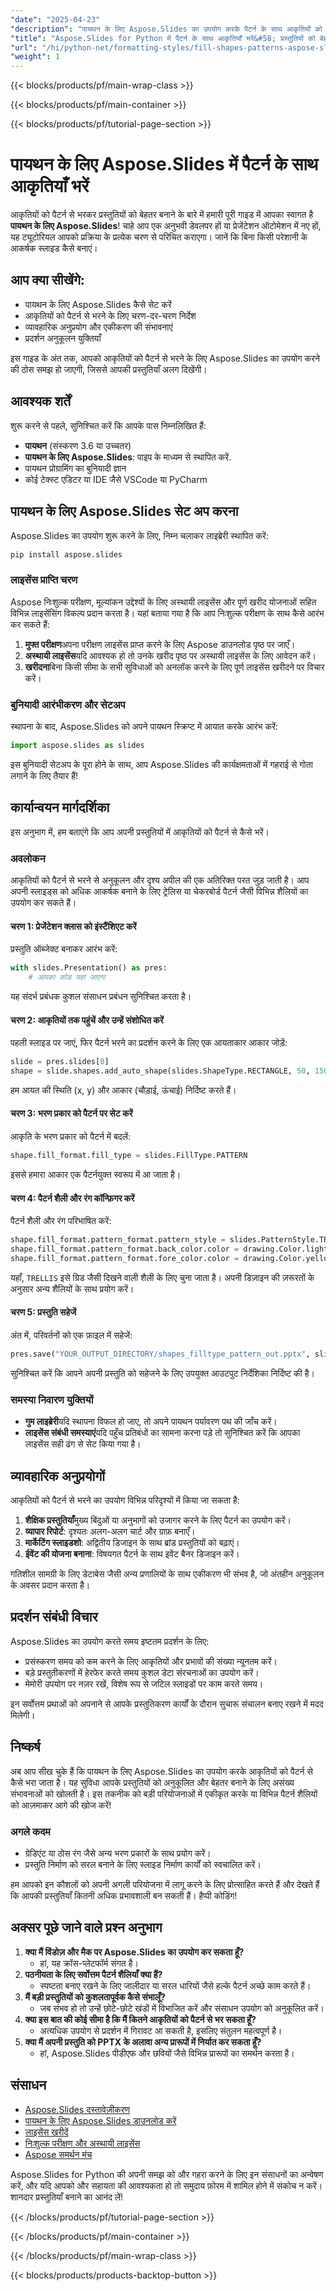 ```yaml
---
"date": "2025-04-23"
"description": "पायथन के लिए Aspose.Slides का उपयोग करके पैटर्न के साथ आकृतियों को भरना सीखें। यह व्यापक गाइड सेटअप, कार्यान्वयन और व्यावहारिक अनुप्रयोगों को कवर करता है।"
"title": "Aspose.Slides for Python में पैटर्न के साथ आकृतियाँ भरें&#58; प्रस्तुतियों को बेहतर बनाने के लिए एक संपूर्ण मार्गदर्शिका"
"url": "/hi/python-net/formatting-styles/fill-shapes-patterns-aspose-slides-python/"
"weight": 1
---
```


{{< blocks/products/pf/main-wrap-class >}}

{{< blocks/products/pf/main-container >}}

{{< blocks/products/pf/tutorial-page-section >}}
# पायथन के लिए Aspose.Slides में पैटर्न के साथ आकृतियाँ भरें

आकृतियों को पैटर्न से भरकर प्रस्तुतियों को बेहतर बनाने के बारे में हमारी पूरी गाइड में आपका स्वागत है **पायथन के लिए Aspose.Slides**! चाहे आप एक अनुभवी डेवलपर हों या प्रेजेंटेशन ऑटोमेशन में नए हों, यह ट्यूटोरियल आपको प्रक्रिया के प्रत्येक चरण से परिचित कराएगा। जानें कि बिना किसी परेशानी के आकर्षक स्लाइड कैसे बनाएं।

## आप क्या सीखेंगे:
- पायथन के लिए Aspose.Slides कैसे सेट करें
- आकृतियों को पैटर्न से भरने के लिए चरण-दर-चरण निर्देश
- व्यावहारिक अनुप्रयोग और एकीकरण की संभावनाएं
- प्रदर्शन अनुकूलन युक्तियाँ

इस गाइड के अंत तक, आपको आकृतियों को पैटर्न से भरने के लिए Aspose.Slides का उपयोग करने की ठोस समझ हो जाएगी, जिससे आपकी प्रस्तुतियाँ अलग दिखेंगी।

## आवश्यक शर्तें
शुरू करने से पहले, सुनिश्चित करें कि आपके पास निम्नलिखित हैं:
- **पायथन** (संस्करण 3.6 या उच्चतर)
- **पायथन के लिए Aspose.Slides**: पाइप के माध्यम से स्थापित करें.
- पायथन प्रोग्रामिंग का बुनियादी ज्ञान
- कोई टेक्स्ट एडिटर या IDE जैसे VSCode या PyCharm

## पायथन के लिए Aspose.Slides सेट अप करना
Aspose.Slides का उपयोग शुरू करने के लिए, निम्न चलाकर लाइब्रेरी स्थापित करें:

```bash
pip install aspose.slides
```

### लाइसेंस प्राप्ति चरण
Aspose निःशुल्क परीक्षण, मूल्यांकन उद्देश्यों के लिए अस्थायी लाइसेंस और पूर्ण खरीद योजनाओं सहित विभिन्न लाइसेंसिंग विकल्प प्रदान करता है। यहां बताया गया है कि आप निःशुल्क परीक्षण के साथ कैसे आरंभ कर सकते हैं:
1. **मुफ्त परीक्षण**अपना परीक्षण लाइसेंस प्राप्त करने के लिए Aspose डाउनलोड पृष्ठ पर जाएँ।
2. **अस्थायी लाइसेंस**यदि आवश्यक हो तो उनके खरीद पृष्ठ पर अस्थायी लाइसेंस के लिए आवेदन करें।
3. **खरीदना**बिना किसी सीमा के सभी सुविधाओं को अनलॉक करने के लिए पूर्ण लाइसेंस खरीदने पर विचार करें।

### बुनियादी आरंभीकरण और सेटअप
स्थापना के बाद, Aspose.Slides को अपने पायथन स्क्रिप्ट में आयात करके आरंभ करें:

```python
import aspose.slides as slides
```
इस बुनियादी सेटअप के पूरा होने के साथ, आप Aspose.Slides की कार्यक्षमताओं में गहराई से गोता लगाने के लिए तैयार हैं!

## कार्यान्वयन मार्गदर्शिका
इस अनुभाग में, हम बताएंगे कि आप अपनी प्रस्तुतियों में आकृतियों को पैटर्न से कैसे भरें।

### अवलोकन
आकृतियों को पैटर्न से भरने से अनुकूलन और दृश्य अपील की एक अतिरिक्त परत जुड़ जाती है। आप अपनी स्लाइड्स को अधिक आकर्षक बनाने के लिए ट्रेलिस या चेकरबोर्ड पैटर्न जैसी विभिन्न शैलियों का उपयोग कर सकते हैं।

#### चरण 1: प्रेजेंटेशन क्लास को इंस्टैंशिएट करें
प्रस्तुति ऑब्जेक्ट बनाकर आरंभ करें:

```python
with slides.Presentation() as pres:
    # आपका कोड यहां जाएगा
```
यह संदर्भ प्रबंधक कुशल संसाधन प्रबंधन सुनिश्चित करता है।

#### चरण 2: आकृतियों तक पहुंचें और उन्हें संशोधित करें
पहली स्लाइड पर जाएं, फिर पैटर्न भरने का प्रदर्शन करने के लिए एक आयताकार आकार जोड़ें:

```python
slide = pres.slides[0]
shape = slide.shapes.add_auto_shape(slides.ShapeType.RECTANGLE, 50, 150, 75, 150)
```
हम आयत की स्थिति (x, y) और आकार (चौड़ाई, ऊंचाई) निर्दिष्ट करते हैं।

#### चरण 3: भरण प्रकार को पैटर्न पर सेट करें
आकृति के भरण प्रकार को पैटर्न में बदलें:

```python
shape.fill_format.fill_type = slides.FillType.PATTERN
```
इससे हमारा आकार एक पैटर्नयुक्त स्वरूप में आ जाता है।

#### चरण 4: पैटर्न शैली और रंग कॉन्फ़िगर करें
पैटर्न शैली और रंग परिभाषित करें:

```python
shape.fill_format.pattern_format.pattern_style = slides.PatternStyle.TRELLIS
shape.fill_format.pattern_format.back_color.color = drawing.Color.light_gray
shape.fill_format.pattern_format.fore_color.color = drawing.Color.yellow
```
यहाँ, `TRELLIS` इसे ग्रिड जैसी दिखने वाली शैली के लिए चुना जाता है। अपनी डिज़ाइन की ज़रूरतों के अनुसार अन्य शैलियों के साथ प्रयोग करें।

#### चरण 5: प्रस्तुति सहेजें
अंत में, परिवर्तनों को एक फ़ाइल में सहेजें:

```python
pres.save("YOUR_OUTPUT_DIRECTORY/shapes_filltype_pattern_out.pptx", slides.export.SaveFormat.PPTX)
```
सुनिश्चित करें कि आपने अपनी प्रस्तुति को सहेजने के लिए उपयुक्त आउटपुट निर्देशिका निर्दिष्ट की है।

### समस्या निवारण युक्तियों
- **गुम लाइब्रेरी**यदि स्थापना विफल हो जाए, तो अपने पायथन पर्यावरण पथ की जाँच करें।
- **लाइसेंस संबंधी समस्याएं**यदि पहुँच प्रतिबंधों का सामना करना पड़े तो सुनिश्चित करें कि आपका लाइसेंस सही ढंग से सेट किया गया है।

## व्यावहारिक अनुप्रयोगों
आकृतियों को पैटर्न से भरने का उपयोग विभिन्न परिदृश्यों में किया जा सकता है:
1. **शैक्षिक प्रस्तुतियाँ**मुख्य बिंदुओं या अनुभागों को उजागर करने के लिए पैटर्न का उपयोग करें।
2. **व्यापार रिपोर्ट**: दृश्यतः अलग-अलग चार्ट और ग्राफ़ बनाएँ।
3. **मार्केटिंग स्लाइडशो**: अद्वितीय डिजाइन के साथ ब्रांड प्रस्तुतियों को बढ़ाएं।
4. **ईवेंट की योजना बनाना**: विषयगत पैटर्न के साथ इवेंट बैनर डिजाइन करें।

गतिशील सामग्री के लिए डेटाबेस जैसी अन्य प्रणालियों के साथ एकीकरण भी संभव है, जो अंतहीन अनुकूलन के अवसर प्रदान करता है।

## प्रदर्शन संबंधी विचार
Aspose.Slides का उपयोग करते समय इष्टतम प्रदर्शन के लिए:
- प्रसंस्करण समय को कम करने के लिए आकृतियों और प्रभावों की संख्या न्यूनतम करें।
- बड़े प्रस्तुतीकरणों में हेरफेर करते समय कुशल डेटा संरचनाओं का उपयोग करें।
- मेमोरी उपयोग पर नज़र रखें, विशेष रूप से जटिल स्लाइडों पर काम करते समय।

इन सर्वोत्तम प्रथाओं को अपनाने से आपके प्रस्तुतिकरण कार्यों के दौरान सुचारू संचालन बनाए रखने में मदद मिलेगी।

## निष्कर्ष
अब आप सीख चुके हैं कि पायथन के लिए Aspose.Slides का उपयोग करके आकृतियों को पैटर्न से कैसे भरा जाता है। यह सुविधा आपके प्रस्तुतियों को अनुकूलित और बेहतर बनाने के लिए असंख्य संभावनाओं को खोलती है। इस तकनीक को बड़ी परियोजनाओं में एकीकृत करके या विभिन्न पैटर्न शैलियों को आज़माकर आगे की खोज करें!

### अगले कदम
- ग्रेडिएंट या ठोस रंग जैसे अन्य भरण प्रकारों के साथ प्रयोग करें।
- प्रस्तुति निर्माण को सरल बनाने के लिए स्लाइड निर्माण कार्यों को स्वचालित करें।

हम आपको इन कौशलों को अपनी अगली परियोजना में लागू करने के लिए प्रोत्साहित करते हैं और देखते हैं कि आपकी प्रस्तुतियाँ कितनी अधिक प्रभावशाली बन सकती हैं। हैप्पी कोडिंग!

## अक्सर पूछे जाने वाले प्रश्न अनुभाग
1. **क्या मैं विंडोज़ और मैक पर Aspose.Slides का उपयोग कर सकता हूँ?**
   - हां, यह क्रॉस-प्लेटफॉर्म संगत है।
2. **पठनीयता के लिए सर्वोत्तम पैटर्न शैलियाँ क्या हैं?**
   - स्पष्टता बनाए रखने के लिए जालीदार या सरल धारियों जैसे हल्के पैटर्न अच्छे काम करते हैं।
3. **मैं बड़ी प्रस्तुतियों को कुशलतापूर्वक कैसे संभालूँ?**
   - जब संभव हो तो उन्हें छोटे-छोटे खंडों में विभाजित करें और संसाधन उपयोग को अनुकूलित करें।
4. **क्या इस बात की कोई सीमा है कि मैं कितने आकृतियों को पैटर्न से भर सकता हूँ?**
   - अत्यधिक उपयोग से प्रदर्शन में गिरावट आ सकती है, इसलिए संतुलन महत्वपूर्ण है।
5. **क्या मैं अपनी प्रस्तुति को PPTX के अलावा अन्य प्रारूपों में निर्यात कर सकता हूँ?**
   - हां, Aspose.Slides पीडीएफ और छवियों जैसे विभिन्न प्रारूपों का समर्थन करता है।

## संसाधन
- [Aspose.Slides दस्तावेज़ीकरण](https://reference.aspose.com/slides/python-net/)
- [पायथन के लिए Aspose.Slides डाउनलोड करें](https://releases.aspose.com/slides/python-net/)
- [लाइसेंस खरीदें](https://purchase.aspose.com/buy)
- [निःशुल्क परीक्षण और अस्थायी लाइसेंस](https://releases.aspose.com/slides/python-net/)
- [Aspose समर्थन मंच](https://forum.aspose.com/c/slides/11)

Aspose.Slides for Python की अपनी समझ को और गहरा करने के लिए इन संसाधनों का अन्वेषण करें, और यदि आपको और सहायता की आवश्यकता हो तो समुदाय फ़ोरम में शामिल होने में संकोच न करें। शानदार प्रस्तुतियाँ बनाने का आनंद लें!

{{< /blocks/products/pf/tutorial-page-section >}}

{{< /blocks/products/pf/main-container >}}

{{< /blocks/products/pf/main-wrap-class >}}

{{< blocks/products/products-backtop-button >}}